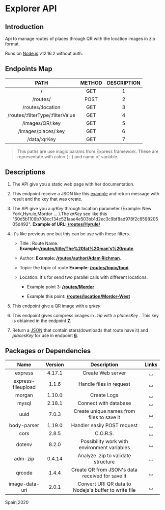 # Explorer API

## Introduction
Api to manage routes of places through QR with the location images in zip format.

Runs on [Node.js](https://nodejs.org/es/) v12.16.2 without auth.


## Endpoints Map

|  **PATH** |  **METHOD**   | **DESCRIPTION**   |
| :------------: | :------------: | :------------: |
|  /  | GET  | 1  |
|  /routes/ | POST  |  2 |
|  /routes/:location | GET  |  3 |
|  /routes/:filterType/:filterValue | GET  | 4|
| /images/QR/:key  | GET  | 5  |
| /images/places/:key  | GET  | 6  |
| /data/:qrKey | GET | 7 |

> This paths are use magic params from Express framework. These are representate with colon ( : )  and name of variable.

## Descriptions

1. The API give you a static web page with her documentation.

2. This endpoint receive a JSON like this [example](https://github.com/AntonioAlejandro01/NodeServer/blob/master/exRuta.json) and return message with result and the key that was create.

3. The API give you a _qrKey_ through location parameter (Example: New York,Hyrule,Mordor ... ).The _qrKey_ see like this "60d5b1106b708cc134c521aae4e503bb1d2ec3c9bf8ad978f2c659820505d492". **Example of URL:<ins> /routes/Hyrule/</ins>**

4. It's like previous one but this can be use with these filters.

    - Title : Route Name. **Example:<ins>/routes/title/The%20fat%20man's%20route</ins>**.
    
	- Author: **Example: <ins>/routes/author/Adam Richman</ins>**.

	- Topic: the topic of route **Example: <ins>/routes/topic/food</ins>**.

	- Location: It's for send two parallel calls with different locations.

	    - Example point 3: **<ins>/routes/Mordor</ins>**

	    - Example this point: **<ins>/routes/location/Mordor-West</ins>**

5. This endpoint give a QR image with a _qrkey_.

6. This endpoint gives compress images in _.zip_ with a _placesKey_ . This key is obtained in the endpoint <ins>**7**</ins>.

7. Return a [JSON](https://github.com/AntonioAlejandro01/NodeServer/blob/master/exMetadataRuta.json) that contain stars(downloads that route have it) and _placesKey_ for use in endpoint <ins>**6**</ins>.

## Packages or Dependencies

| **Name** | **Version** | **Description** | **Links** |
| :------: | :---------: | :-------------: | :--------:|
| express |  4.17.1 | Create Web server | [...](https://www.npmjs.com/package/express) |
| express-fileupload |  1.1.6 | Handle files in request | [...](https://www.npmjs.com/package/express-fileupload) |
| morgan |  1.10.0 | Create Logs | [...](https://www.npmjs.com/package/morgan) |
| mysql |  2.18.1 | Connect with database | [...](https://www.npmjs.com/package/mysql) |
| uuid |  7.0.3 | Create unique names from files to save it | [...](https://www.npmjs.com/package/uuid) |
| body-parser |  1.19.0 | Handler easily POST request | [...](https://www.npmjs.com/package/body-parser) |
| cors |  2.8.5 | C.O.R.S. | [...](https://www.npmjs.com/package/cors) |
| dotenv |  8.2.0 | Possibility work with environment variables | [...](https://www.npmjs.com/package/dotenv) |
| adm-zip |  0.4.14 | Analyze .zip to validate structure | [...](https://www.npmjs.com/package/adm-zip) |
| qrcode | 1.4.4 | Create QR from JSON's data received for save it | [...](https://www.npmjs.com/package/qrcode) |
| image-data-uri |  2.0.1 | Convert URI QR data to Nodejs's buffer to write file | [...](https://www.npmjs.com/package/image-data-uri) |

Spain,2020
